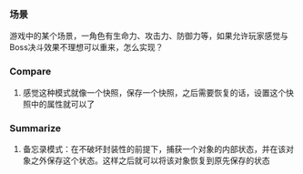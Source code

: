 ### 场景
游戏中的某个场景，一角色有生命力、攻击力、防御力等，如果允许玩家感觉与Boss决斗效果不理想可以重来，怎么实现？

### Compare
1. 感觉这种模式就像一个快照，保存一个快照，之后需要恢复的话，设置这个快照中的属性就可以了


### Summarize
1. 备忘录模式：在不破坏封装性的前提下，捕获一个对象的内部状态，并在该对象之外保存这个状态。这样之后就可以将该对象恢复到原先保存的状态
